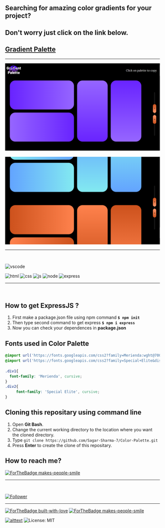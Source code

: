 ## Searching for amazing color gradients for your project?
## Don't worry just click on the link below.
## [Gradient Palette](https://sagar-sharma-7.github.io/Gradients-Palette/)

<hr>

<p align="center">
  <img src="public/images/result1.png" title="result">
  <br>
  <br>
  <img src="public/images/result2.png" title="result">
  <br>
</p>

<hr>
<br>

![vscode](https://img.shields.io/badge/Visual_Studio_Code-0078D4?style=for-the-badge&logo=visual%20studio%20code&logoColor=black)

<p float="left">

 ![html](https://img.shields.io/badge/HTML5-E34F26?style=for-the-badge&logo=html5&logoColor=white)
 ![css](https://img.shields.io/badge/CSS3-1572B6?style=for-the-badge&logo=css3&logoColor=white)
 ![js](https://img.shields.io/badge/JavaScript-F7DF1E?style=for-the-badge&logo=javascript&logoColor=black)
 ![node](https://img.shields.io/badge/Node.js-43853D?style=for-the-badge&logo=node.js&logoColor=white)
 ![express](https://img.shields.io/badge/express-000000?style=for-the-badge&logo=express&logoColor=white)

</p>
<hr>
<br>

## How to get ExpressJS ?
1. First make a package.json file using npm command **`$ npm init`**
2. Then type second command to get express **`$ npm i express`**
3. Now you can check your dependences in **package.json**


## Fonts used in Color Palette
```css 
@import url('https://fonts.googleapis.com/css2?family=Merienda:wght@700&display=swap');
@import url('https://fonts.googleapis.com/css2?family=Special+Elite&display=swap');

.div1{
  font-family: 'Merienda', cursive;
}
.div2{
     font-family: 'Special Elite', cursive;
}
```

 ## Cloning this repositary using command line
 1. Open **Git Bash**.
 1. Change the current working directory to the location where you want the cloned directory.
 1. Type `git clone https://github.com/Sagar-Sharma-7/Color-Palette.git`
 1. Press **Enter** to create the clone of this repositary.


 ## How to reach me?
 [ ![ForTheBadge makes-people-smile](https://img.shields.io/badge/Gmail-D14836?style=for-the-badge&logo=gmail&logoColor=white)](mailto:6969sagarsharma@gmail.com)
 <hr>
 <br>

[![Follower](https://img.shields.io/github/followers/sagar-sharma-7?style=social)](https://github.com/Sagar-Sharma-7)
 <hr>
 <p float="left">

[![ForTheBadge built-with-love](https://forthebadge.com/images/badges/built-with-love.svg)](https://github.com/Sagar-Sharma-7)
[ ![ForTheBadge makes-people-smile](https://forthebadge.com/images/badges/makes-people-smile.svg)](https://github.com/Sagar-Sharma-7)

</p>


[![alttext](https://img.shields.io/badge/GitHub-100000?style=for-the-badge&logo=github&logoColor=white)](https://github.com/Sagar-Sharma-7)
![License: MIT](https://img.shields.io/badge/License-MIT-black.svg)
